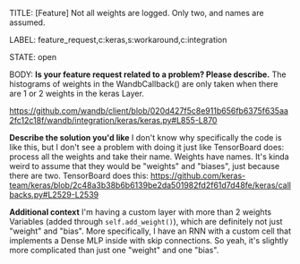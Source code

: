 TITLE:
[Feature] Not all weights are logged. Only two, and names are assumed.

LABEL:
feature_request,c:keras,s:workaround,c:integration

STATE:
open

BODY:
**Is your feature request related to a problem? Please describe.**
The histograms of weights in the WandbCallback() are only taken when there are 1 or 2 weights in the keras Layer.

https://github.com/wandb/client/blob/020d427f5c8e911b656fb6375f635aa2fc12c18f/wandb/integration/keras/keras.py#L855-L870

**Describe the solution you'd like**
I don't know why specifically the code is like this, but I don't see a problem with doing it just like TensorBoard does: process all the weights and take their name. Weights have names. It's kinda weird to assume that they would be "weights" and "biases", just because there are two. TensorBoard does this:
https://github.com/keras-team/keras/blob/2c48a3b38b6b6139be2da501982fd2f61d7d48fe/keras/callbacks.py#L2529-L2539

**Additional context**
I'm having a custom layer with more than 2 weights Variables (added through `self.add_weight()`), which are definitely not just "weight" and "bias". More specifically, I have an RNN with a custom cell that implements a Dense MLP inside with skip connections. So yeah, it's slightly more complicated than just one "weight" and one "bias".

